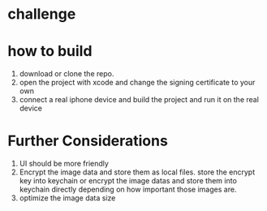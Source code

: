 # challenge

# how to build
1. download or clone the repo. 
2. open the project with xcode and change the signing certificate to your own
3. connect a real iphone device and build the project and run it on the real device

# Further Considerations
1. UI should be more friendly
2. Encrypt the image data and store them as local files. store the encrypt key into keychain
  or encrypt the image datas and store them into keychain directly depending on how important those images are.
3. optimize the image data size
